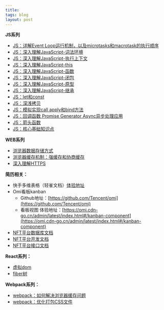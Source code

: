 ```yaml
---
title: 
tags: blog 
layout: post
---
```


**JS系列**

- [JS：详解Event Loop运行机制，以及microtasks和macrotask的执行顺序](https://liuzhe1024.github.io/2023/05/js-eventloop/)
- [JS：深入理解JavaScript-词法环境](https://liuzhe1024.github.io/2023/05/js-lexical-environment/)
- [JS：深入理解JavaScript-执行上下文](https://liuzhe1024.github.io/2023/05/js-execution-context/)
- [JS：深入理解JavaScript-this](https://liuzhe1024.github.io/2022/05/js-this/)
- [JS：深入理解JavaScript-函数](https://liuzhe1024.github.io/2022/05/js-function/)
- [JS：深入理解JavaScript-闭包](https://liuzhe1024.github.io/2022/05/js-closures/)
- [JS：深入理解JavaScript-原型](https://liuzhe1024.github.io/2022/05/js-prototype/)
- [JS：深入理解JavaScript-继承](https://liuzhe1024.github.io/2022/05/js-Inheritance/)
- [JS：let和const](https://liuzhe1024.github.io/2022/05/js-let-const/)
- [JS：深浅拷贝](https://liuzhe1024.github.io/2022/06/js-deepshallowcopy/)
- [JS：模拟实现call apply和bind方法](https://liuzhe1024.github.io/2022/06/js-applycallbind-implemented/)
- [JS：回调函数 Promise Generator Async异步处理应用](https://liuzhe1024.github.io/2022/06/js-generator-async/)
- [JS：箭头函数](https://liuzhe1024.github.io/2022/06/js-arrow-function/)
- [JS：核心基础知识点](/2022/04/js-common)

**WEB系列**

- [浏览器数据存储方式](https://liuzhe1024.github.io/2022/11/web-storage/)
- [浏览器缓存机制：强缓存和协商缓存](https://liuzhe1024.github.io/2022/11/web-cache/)
- [深入理解HTTPS](https://liuzhe1024.github.io/2022/11/deep-understanding-https/)

**简历相关：**
- 快手多维表格（轻雀文档）[体验地址](https://docs.qingque.cn/m/home/eZQB-rv8sTQ4hITT8F5VASvCx?identityId=21BTW62THMa#section=vw35249284ad564432a58cf84be21b52f5)
- Omi看板kanban
  - Github地址：[https://github.com/Tencent/omi](https://github.com/Tencent/omi)
  - 看板视图 体验地址：[https://omi.cdn-go.cn/admin/latest/index.html#/kanban-component](https://omi.cdn-go.cn/admin/latest/index.html#/kanban-component)
- [NFT平台数据库文档](https://liuzhe1024.github.io/2022/04/NFT平台-数据库文档/)
- [NFT平台开发文档](https://docs.qq.com/doc/DTWFhTVJiUklGWENJ?)
- [NFT平台接口文档](https://docs.qq.com/sheet/DTWtkVkZ3WXppQVNQ?newPad=1&newPadType=clone&tab=3gy9zl)

**React系列：**
- [虚拟dom](https://liuzhe1024.github.io/2023/06/虚拟dom/)
- [fiber树](https://liuzhe1024.github.io/2023/06/fiber/)

**Webpack系列：**
- [webpack：如何解决浏览器缓存问题](https://liuzhe1024.github.io/2022/10/webpack-caching/)
- [webpack：优化打包CSS文件](https://liuzhe1024.github.io/2022/10/webpack-css-extract/)
